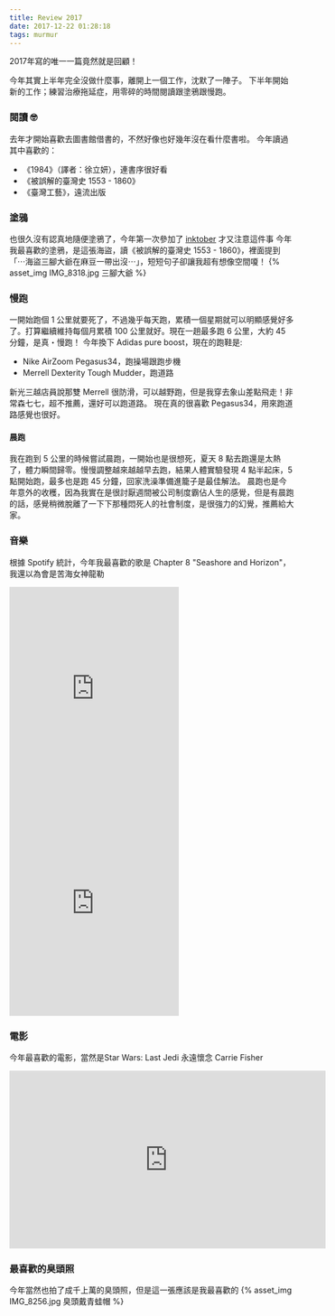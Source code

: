 ```yaml
---
title: Review 2017
date: 2017-12-22 01:28:18
tags: murmur
---
```

2017年寫的唯一一篇竟然就是回顧！
<!--more-->
今年其實上半年完全沒做什麼事，離開上一個工作，沈默了一陣子。
下半年開始新的工作；練習治療拖延症，用零碎的時間閱讀跟塗鴉跟慢跑。

### 閱讀 🤓
去年才開始喜歡去圖書館借書的，不然好像也好幾年沒在看什麼書啦。
今年讀過其中喜歡的：
* 《1984》（譯者：徐立妍），連書序很好看
* 《被誤解的臺灣史 1553 - 1860》
* 《臺灣工藝》，遠流出版

### 塗鴉
也很久沒有認真地隨便塗鴉了，今年第一次參加了 [inktober](http://mrjakeparker.com/inktober) 才又注意這件事
今年我最喜歡的塗鴉，是這張海盜，讀《被誤解的臺灣史 1553 - 1860》，裡面提到「⋯海盜三腳大爺在麻豆一帶出沒⋯」，短短句子卻讓我超有想像空間嗄！
{% asset_img IMG_8318.jpg 三腳大爺 %}

### 慢跑
一開始跑個 1 公里就要死了，不過幾乎每天跑，累積一個星期就可以明顯感覺好多了。打算繼續維持每個月累積 100 公里就好。現在一趟最多跑 6 公里，大約 45 分鐘，是真・慢跑！
今年換下 Adidas pure boost，現在的跑鞋是:
* Nike AirZoom Pegasus34，跑操場跟跑步機
* Merrell Dexterity Tough Mudder，跑道路

新光三越店員說那雙 Merrell 很防滑，可以越野跑，但是我穿去象山差點飛走！非常森七七，超不推薦，還好可以跑道路。
現在真的很喜歡 Pegasus34，用來跑道路感覺也很好。

#### 晨跑
我在跑到 5 公里的時候嘗試晨跑，一開始也是很想死，夏天 8 點去跑還是太熱了，體力瞬間歸零。慢慢調整越來越越早去跑，結果人體實驗發現 4 點半起床，5 點開始跑，最多也是跑 45 分鐘，回家洗澡準備進籠子是最佳解法。
晨跑也是今年意外的收穫，因為我實在是很討厭週間被公司制度霸佔人生的感覺，但是有晨跑的話，感覺稍微脫離了一下下那種悶死人的社會制度，是很強力的幻覺，推薦給大家。

### 音樂
根據 Spotify 統計，今年我最喜歡的歌是 Chapter 8 "Seashore and Horizon"，我還以為會是苦海女神龍勒
<iframe src="https://open.spotify.com/embed/track/3b3FH3QTg4CBcucfZ4oQsR" width="300" height="380" frameborder="0" allowtransparency="true"></iframe>

<iframe src="https://open.spotify.com/embed/track/4ZfgwiNxSFIS8OeFmQBBLN" width="300" height="380" frameborder="0" allowtransparency="true"></iframe>

### 電影
今年最喜歡的電影，當然是Star Wars: Last Jedi
永遠懷念 Carrie Fisher
<iframe class="mb-5" width="560" height="315" src="https://www.youtube.com/embed/ZTLAx3VDX7g" frameborder="0" gesture="media" allow="encrypted-media" allowfullscreen></iframe>


### 最喜歡的臭頭照
今年當然也拍了成千上萬的臭頭照，但是這一張應該是我最喜歡的
{% asset_img IMG_8256.jpg 臭頭戴青蛙帽 %}
